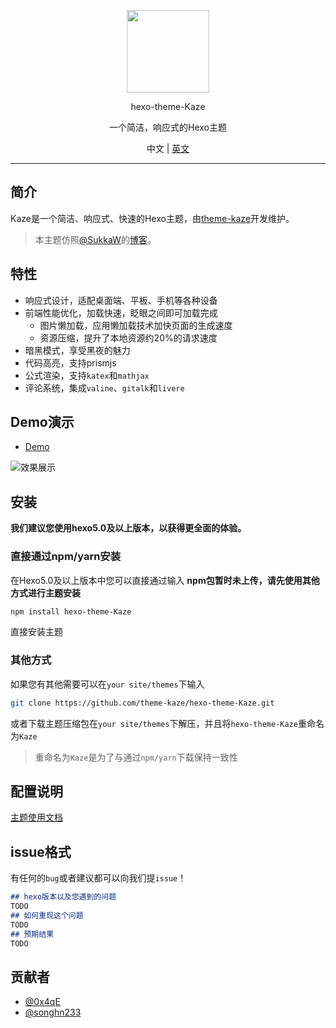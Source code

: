 <p align="center">
  <img src="https://avatars3.githubusercontent.com/u/68339006?s=200&v=4" width="132">
</p>
<p align="center">hexo-theme-Kaze</p>
<p align="center">一个简洁，响应式的Hexo主题</p>
<p align="center">中文 | <a href="README_en.md">英文</a></p>

---

## 简介

Kaze是一个简洁、响应式、快速的Hexo主题，由[theme-kaze](https://github.com/theme-kaze)开发维护。

> 本主题仿照[@SukkaW](https://github.com/SukkaW)的[博客](https://blog.skk.moe/)。

## 特性

+ 响应式设计，适配桌面端、平板、手机等各种设备
+ 前端性能优化，加载快速，眨眼之间即可加载完成
  + 图片懒加载，应用懒加载技术加快页面的生成速度
  + 资源压缩，提升了本地资源约20%的请求速度
+ 暗黑模式，享受黑夜的魅力
+ 代码高亮，支持prismjs
+ 公式渲染，支持`katex`和`mathjax`
+ 评论系统，集成`valine`、`gitalk`和`livere`

## Demo演示

+ [Demo](https://demo.theme-kaze.top/)

![效果展示](https://github.com/theme-kaze/theme-kaze-demo/blob/master/source/img/gallery.png)

## 安装

**我们建议您使用hexo5.0及以上版本，以获得更全面的体验。**

### 直接通过npm/yarn安装

在Hexo5.0及以上版本中您可以直接通过输入
**npm包暂时未上传，请先使用其他方式进行主题安装**
```bash
npm install hexo-theme-Kaze
```

直接安装主题

### 其他方式

如果您有其他需要可以在`your site/themes`下输入

```bash
git clone https://github.com/theme-kaze/hexo-theme-Kaze.git
```

或者下载主题压缩包在`your site/themes`下解压，并且将`hexo-theme-Kaze`重命名为`Kaze`

> 重命名为`Kaze`是为了与通过`npm/yarn`下载保持一致性

## 配置说明

[主题使用文档](https://demo.theme-kaze.top/document/)

## issue格式

有任何的`bug`或者建议都可以向我们提`issue`！

```markdown
## hexo版本以及您遇到的问题
TODO
## 如何重现这个问题
TODO
## 预期结果
TODO
```

## 贡献者

+ [@0x4qE](https://github.com/0x4qE)
+ [@songhn233](https://github.com/songhn233)
